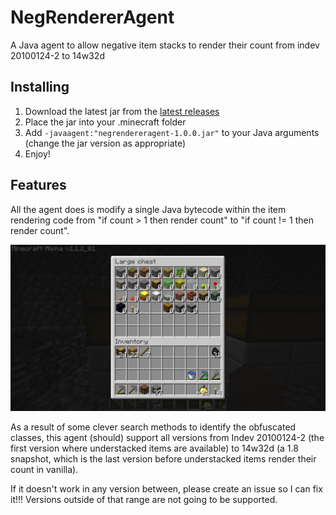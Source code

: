 # NegRendererAgent

A Java agent to allow negative item stacks to render their count from indev 20100124-2 to 14w32d

## Installing

1) Download the latest jar from the [latest releases](https://github.com/Captain-S0L0/negrendereragent/releases)
2) Place the jar into your .minecraft folder
3) Add `-javaagent:"negrendereragent-1.0.0.jar"` to your Java arguments (change the jar version as appropriate)
4) Enjoy!

## Features

All the agent does is modify a single Java bytecode within the item rendering code from "if count > 1 then render count" to "if count != 1 then render count".

![](https://raw.githubusercontent.com/Captain-S0L0/negrendereragent/master/src/main/resources/NegRendererAgentExampleAlpha.png)

As a result of some clever search methods to identify the obfuscated classes, this agent (should) support all versions from Indev 20100124-2 (the first version where understacked items are available) to 14w32d (a 1.8 snapshot, which is the last version before understacked items render their count in vanilla).

If it doesn't work in any version between, please create an issue so I can fix it!!! Versions outside of that range are not going to be supported.

